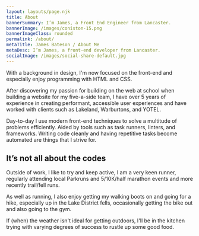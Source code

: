 ```yaml
---
layout: layouts/page.njk
title: About
bannerSummary: I’m James, a Front End Engineer from Lancaster.
bannerImage: /images/coniston-15.png
bannerImageClass: rounded
permalink: /about/
metaTitle: James Bateson / About Me
metaDesc: I’m James, a front-end developer from Lancaster.
socialImage: /images/social-share-default.jpg
---
```

With a background in design, I'm now focused on the front-end and especially enjoy programming with HTML and CSS.

After discovering my passion for building on the web at school when building a website for my five-a-side team, I have over 5 years of experience in creating performant, accessible user experiences and have worked with clients such as Lakeland, Warburtons, and YOTEL.

Day-to-day I use modern front-end techniques to solve a multitude of problems efficiently. Aided by tools such as task runners, linters, and frameworks. Writing code cleanly and having repetitive tasks become automated are things that I strive for.

## It’s not all about the codes

Outside of work, I like to try and keep active, I am a very keen runner, regularly attending local Parkruns and 5/10K/half marathon events and more recently trail/fell runs.

As well as running, I also enjoy getting my walking boots on and going for a hike, especially up in the Lake District fells, occasionally getting the bike out and also going to the gym.

If (when) the weather isn't ideal for getting outdoors, I'll be in the kitchen trying with varying degrees of success to rustle up some good food.